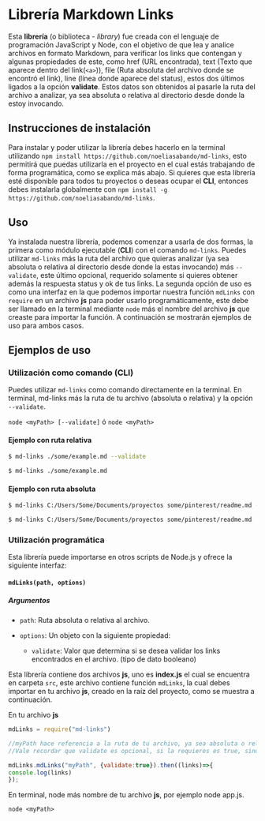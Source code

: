 # Librería Markdown Links

Esta **librería** (o biblioteca - _library_) fue creada con el lenguaje de 
programación JavaScript y Node, con el objetivo de que lea y analice archivos en 
formato Markdown, para verificar los links que contengan y algunas propiedades
de este, como href (URL encontrada), text (Texto que aparece dentro del 
link(`<a>`)), file (Ruta absoluta del archivo donde se encontró el link), 
line (línea donde aparece del status), estos dos últimos ligados a la opción 
**validate**.
Estos datos son obtenidos al pasarle la ruta del archivo a analizar, ya sea 
absoluta o relativa al directorio desde donde la estoy invocando.

## Instrucciones de instalación

Para instalar y poder utilizar la librería debes hacerlo en la terminal utilizando
`npm install https://github.com/noeliasabando/md-links`, esto permitirá que puedas 
utilizarla en el proyecto en el cual estás trabajando de forma programática, 
como se explica más abajo.
Si quieres que esta librería esté disponible para todos tu proyectos o deseas 
ocupar el **CLI**, entonces debes instalarla globalmente con
`npm install -g https://github.com/noeliasabando/md-links`.

## Uso

Ya instalada nuestra librería, podemos comenzar a usarla de dos formas, la primera
como módulo ejecutable (**CLI**) con el comando `md-links`.
Puedes utilizar `md-links` más la ruta del archivo que quieras analizar (ya sea 
absoluta o relativa al directorio desde donde la estas invocando) más `--validate`,
este último opcional, requerido solamente si quieres obtener además la respuesta status
y ok de tus links.
La segunda opción de uso es como una interfaz en la que podemos importar nuestra función
`mdLinks` con `require` en un archivo **js** para poder usarlo programáticamente, este debe 
ser llamado en la terminal mediante `node` más el nombre del archivo **js** que creaste
para importar la función.
A continuación se mostrarán ejemplos de uso para ambos casos.

## Ejemplos de uso

### Utilización como comando (CLI)

Puedes utilizar `md-links` como comando directamente en la terminal.
En terminal, md-links más la ruta de tu archivo (absoluta o relativa) y la opción 
`--validate`.

`node <myPath> [--validate]` ó `node <myPath>`

#### Ejemplo con ruta relativa
```sh
$ md-links ./some/example.md --validate
```

```sh
$ md-links ./some/example.md
```

#### Ejemplo con ruta absoluta
```sh
$ md-links C:/Users/Some/Documents/proyectos some/pinterest/readme.md --validate
```

```sh
$ md-links C:/Users/Some/Documents/proyectos some/pinterest/readme.md
```

### Utilización programática

Esta librería puede importarse en otros scripts de Node.js y ofrece la
siguiente interfaz:

#### `mdLinks(path, options)`

##### Argumentos

- `path`: Ruta absoluta o relativa al archivo. 

- `options`: Un objeto con la siguiente propiedad:
  - `validate`: Valor que determina si se desea validar los links encontrados en el archivo. (tipo de dato booleano)

Esta librería contiene dos archivos **js**, uno es **index.js** el cual se encuentra en carpeta
`src`, este archivo contiene función `mdLinks`, la cual debes importar en tu archivo **js**, 
creado en la raíz del proyecto, como se muestra a continuación.

En tu archivo **js**
```js
mdLinks = require("md-links")

//myPath hace referencia a la ruta de tu archivo, ya sea absoluta o relativa
//Vale recordar que validate es opcional, si la requieres es true, sino false

mdLinks.mdLinks("myPath", {validate:true}).then((links)=>{
console.log(links)
});
```
En terminal, node más nombre de tu archivo **js**, por ejemplo node app.js.

`node <myPath>`

 